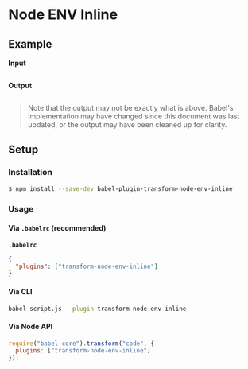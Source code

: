 # Node ENV Inline

## Example

**Input**

```js
```

**Output**

```js
```

> Note that the output may not be exactly what is above. Babel's implementation
> may have changed since this document was last updated, or the output may have
> been cleaned up for clarity.

## Setup

### Installation

```sh
$ npm install --save-dev babel-plugin-transform-node-env-inline
```

### Usage

#### Via `.babelrc` (recommended)

**`.babelrc`**

```json
{
  "plugins": ["transform-node-env-inline"]
}
```

#### Via CLI

```sh
babel script.js --plugin transform-node-env-inline
```

#### Via Node API

```js
require("babel-core").transform("code", {
  plugins: ["transform-node-env-inline"]
});
```
